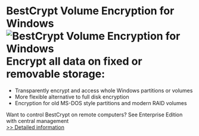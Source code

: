 # BestCrypt Volume Encryption for Windows<br />![BestCrypt Volume Encryption for Windows](https://mycommerce.akamaized.net/api/pimages/P300805992/BIG/300805992.PNG)<br />Encrypt all data on fixed or removable storage:
- Transparently encrypt and access whole Windows partitions or volumes
- More flexible alternative to full disk encryption
- Encryption for old MS-DOS style partitions and modern RAID volumes

Want to control BestCrypt on remote computers?
See Enterprise Edition with central management<br />[>> Detailed information](https://secure.shareit.com/shareit/product.html?productid=300805992&affiliateid=200057808)